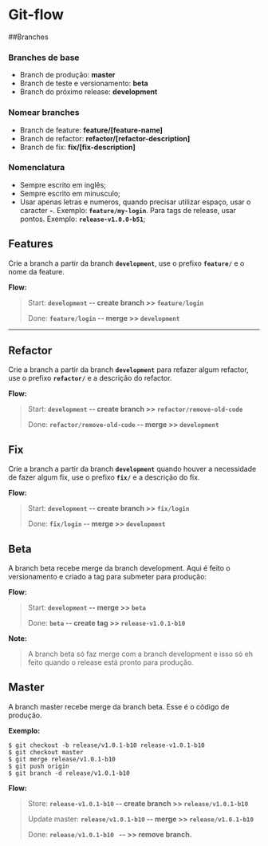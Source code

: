 # Git-flow

##Branches

### Branches de base
- Branch de produção: **master**
- Branch de teste e versionamento: **beta**
- Branch do próximo release: **development**

### Nomear branches
- Branch de feature: **feature/[feature-name]**
- Branch de refactor: **refactor/[refactor-description]**
- Branch de fix: **fix/[fix-description]**

### Nomenclatura
- Sempre escrito em inglês;
- Sempre escrito em minusculo;
- Usar apenas letras e numeros, quando precisar utilizar espaço, usar o caracter **-**. Exemplo: **`feature/my-login`**. Para tags de release, usar pontos. Exemplo: **`release-v1.0.0-b51`**;

## Features
Crie a branch a partir da branch **`development`**, use o prefixo  **`feature/`** e o nome da feature. 

**Flow:**
> Start: **`development` -- create branch >> `feature/login`**
> 
> Done: **`feature/login` -- merge >> `development`**

---

## Refactor
Crie a branch a partir da branch **`development`** para refazer algum refactor, use o prefixo  **`refactor/`** e a descrição do refactor. 

**Flow:**
> Start: **`development` -- create branch >> `refactor/remove-old-code`**
> 
> Done: **`refactor/remove-old-code` -- merge >> `development`**

## Fix

Crie a branch a partir da branch **`development`** quando houver a necessidade de fazer algum fix, use o prefixo  **`fix/`** e a descrição do fix. 

**Flow:**
> Start: **`development` -- create branch >> `fix/login`**
> 
> Done: **`fix/login` -- merge >> `development`**

## Beta
A branch beta recebe merge da branch development. Aqui é feito o versionamento e criado a tag para submeter para produção:

**Flow:**
> Start: **`development` -- merge >> `beta`**
> 
> Done: **`beta` -- create tag >> `release-v1.0.1-b10`** 

**Note:** 
> A branch beta só faz merge com a branch development e isso só eh feito quando o release está pronto para produção.


## Master
A branch master recebe merge da branch beta. Esse é o código de produção.

**Exemplo:**

```
$ git checkout -b release/v1.0.1-b10 release-v1.0.1-b10
$ git checkout master
$ git merge release/v1.0.1-b10
$ git push origin
$ git branch -d release/v1.0.1-b10
```

**Flow:**
> Store: **`release-v1.0.1-b10` -- create branch >> `release/v1.0.1-b10`**
> 
> Update master: **`release/v1.0.1-b10` -- merge >> `release/v1.0.1-b10`**
> 
> Done: **`release/v1.0.1-b10 ` -- >> remove branch.**